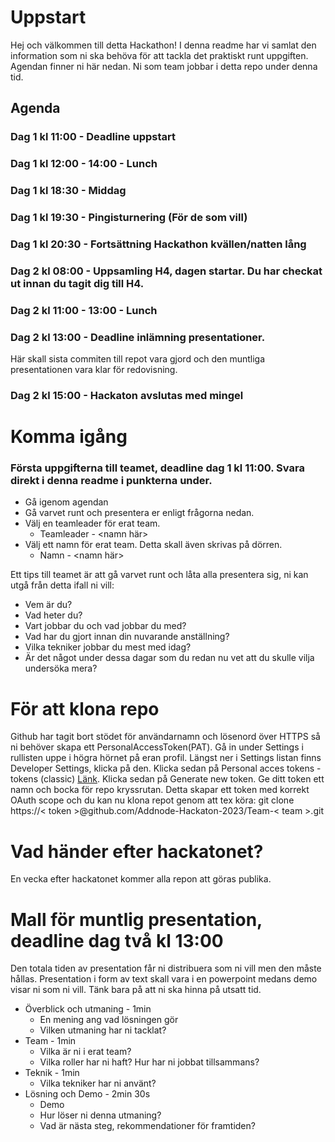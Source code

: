 # Uppstart
Hej och välkommen till detta Hackathon! I denna readme har vi samlat den information som ni ska behöva för att tackla det praktiskt runt uppgiften.
Agendan finner ni här nedan.
Ni som team jobbar i detta repo under denna tid. 

## Agenda
### Dag 1 kl 11:00 - Deadline uppstart
### Dag 1 kl 12:00 - 14:00 - Lunch
### Dag 1 kl 18:30 - Middag
### Dag 1 kl 19:30 - Pingisturnering (För de som vill)
### Dag 1 kl 20:30 - Fortsättning Hackathon kvällen/natten lång
### Dag 2 kl 08:00 - Uppsamling H4, dagen startar. Du har checkat ut innan du tagit dig till H4.
### Dag 2 kl 11:00 - 13:00 - Lunch
### Dag 2 kl 13:00 - Deadline inlämning presentationer. 
Här skall sista commiten till repot vara gjord och den muntliga presentationen vara klar för redovisning.
### Dag 2 kl 15:00 - Hackaton avslutas med mingel

# Komma igång
### Första uppgifterna till teamet, deadline dag 1 kl 11:00. Svara direkt i denna readme i punkterna under.
* Gå igenom agendan
* Gå varvet runt och presentera er enligt frågorna nedan.
* Välj en teamleader för erat team.
  - Teamleader - <namn här>
* Välj ett namn för erat team. Detta skall även skrivas på dörren.
  - Namn - <namn här>
 
Ett tips till teamet är att gå varvet runt och låta alla presentera sig, ni kan utgå från detta ifall ni vill:
* Vem är du?
* Vad heter du?
* Vart jobbar du och vad jobbar du med?
* Vad har du gjort innan din nuvarande anställning?
* Vilka tekniker jobbar du mest med idag?
* Är det något under dessa dagar som du redan nu vet att du skulle vilja undersöka mera?

# För att klona repo

Github har tagit bort stödet för användarnamn och lösenord över HTTPS så ni behöver skapa ett PersonalAccessToken(PAT).
Gå in under Settings i rullisten uppe i högra hörnet på eran profil. Längst ner i Settings listan finns Developer Settings, klicka på den. Klicka sedan på Personal acces tokens - tokens (classic) [Länk](https://github.com/settings/tokens). Klicka sedan på Generate new token. Ge ditt token ett namn och bocka för repo kryssrutan.
Detta skapar ett token med korrekt OAuth scope och du kan nu klona repot genom att tex köra: git clone https://< token >@github.com/Addnode-Hackaton-2023/Team-< team >.git

# Vad händer efter hackatonet?
En vecka efter hackatonet kommer alla repon att göras publika.

# Mall för muntlig presentation, deadline dag två kl 13:00
Den totala tiden av presentation får ni distribuera som ni vill men den måste hållas. Presentation i form av text skall vara i en powerpoint medans demo visar ni som ni vill. Tänk bara på att ni ska hinna på utsatt tid.
* Överblick och utmaning - 1min
  - En mening ang vad lösningen gör
  - Vilken utmaning har ni tacklat?
* Team - 1min
  - Vilka är ni i erat team?
  - Vilka roller har ni haft? Hur har ni jobbat tillsammans?
* Teknik - 1min
  - Vilka tekniker har ni använt?
* Lösning och Demo - 2min 30s
  - Demo
  - Hur löser ni denna utmaning?
  - Vad är nästa steg, rekommendationer för framtiden?
